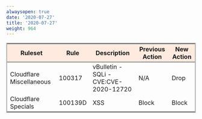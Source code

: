 ```yaml
---
alwaysopen: true
date: '2020-07-27'
title: '2020-07-27'
weight: 964
---
```


<table style="border: solid 2px darkgrey;">
    <thead style="background:#ffeadf;">
        <tr>
            <th>
                Ruleset
            </th>
            <th>
                Rule
            </th>
            <th>
                Description
            </th>
            <th>
                Previous Action
            </th>
            <th>
                New Action
            </th>
        </tr>
    </thead>
    <tbody>
        <tr>
            <td>
                Cloudflare Miscellaneous
            </td>
            <td>
                100317
            </td>
            <td>
                vBulletin - SQLi - CVE:CVE-2020-12720
            </td>
            <td>
                N/A
            </td>
            <td>
                Drop
            </td>
        </tr>
        <tr>
            <td>
                Cloudflare Specials
            </td>
            <td>
                100139D
            </td>
            <td>
                XSS
            </td>
            <td>
                Block
            </td>
            <td>
                Block
            </td>
        </tr>
    </tbody>
</table>
